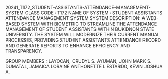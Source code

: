 20241_T172_STUDENT-ASSISTANTS-ATTENDANCE-MANAGEMENT-SYSTEM 
CLASS CODE : T172 
NAME OF SYSTEM : STUDENT ASSISTANTS ATTENDANCE MANAGEMENT SYSTEM 
SYSTEM DESCRIPTION: A WEB-BASED SYSTEM WITH BIOMETRIC TO STREAMLINE THE ATTENDANCE MANAGEMENT OF STUDENT ASSISTANTS WITHIN BUKIDNON STATE UNIVERSITY. 
                    THE SYSTEM WILL MODERNIZE THEIR CURRENT MANUAL PROCESSES, PROVIDING STUDENT ASSISTANTS ATTENDANCE RECORD AND GENERATE REPORTS TO ENHANCE EFFICIENCY AND TRANSPARENCY. 

GROUP MEMBERS : LAYOCAN, CRUDYL S. 
                AYUMAN, JOHN MARK S. 
                DUMATAL, JAMAICA LORAINE ANTHONETTE I. 
                ESTARDO, KEVIN JOSHUA A.
